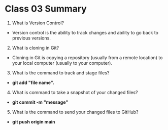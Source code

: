 # Class 03 Summary

1. What is Version Control?
* Version control is the ability to track changes and ability to go back to previous versions.
2. What is cloning in Git?
* Cloning in Git is copying a repository (usually from a remote location) to your local computer (usually to your computer).
3. What is the command to track and stage files?
* **git add "file name".**
4. What is command to take a snapshot of your changed files?
* **git commit -m "message"**
5. What is the command to send your changed files to GitHub?
* **git push origin main**
